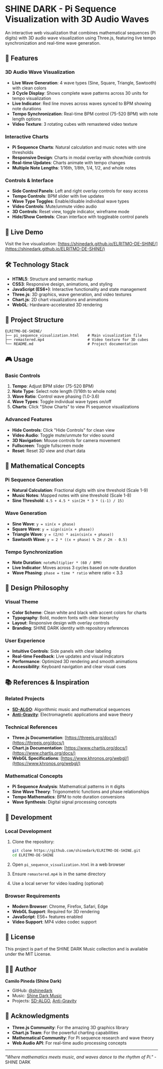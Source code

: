 # SHINE DARK - Pi Sequence Visualization with 3D Audio Waves

An interactive web visualization that combines mathematical sequences (Pi digits) with 3D audio wave visualization using Three.js, featuring live tempo synchronization and real-time wave generation.

## 🎵 Features

### 3D Audio Wave Visualization
- **Live Wave Generation**: 4 wave types (Sine, Square, Triangle, Sawtooth) with clean colors
- **3 Cycle Display**: Shows complete wave patterns across 30 units for tempo visualization
- **Live Indicator**: Red line moves across waves synced to BPM showing note durations
- **Tempo Synchronization**: Real-time BPM control (75-520 BPM) with note length options
- **Video Texture**: 3 rotating cubes with remastered video texture

### Interactive Charts
- **Pi Sequence Charts**: Natural calculation and music notes with sine thresholds
- **Responsive Design**: Charts in modal overlay with show/hide controls
- **Real-time Updates**: Charts animate with tempo changes
- **Multiple Note Lengths**: 1/16th, 1/8th, 1/4, 1/2, and whole notes

### Controls & Interface
- **Side Control Panels**: Left and right overlay controls for easy access
- **Tempo Controls**: BPM slider with live updates
- **Wave Type Toggles**: Enable/disable individual wave types
- **Video Controls**: Mute/unmute video audio
- **3D Controls**: Reset view, toggle indicator, wireframe mode
- **Hide/Show Controls**: Clean interface with toggleable control panels

## 🚀 Live Demo

Visit the live visualization: [https://shinedark.github.io/ELRITMO-DE-SHINE/](https://shinedark.github.io/ELRITMO-DE-SHINE/)

## 🛠️ Technology Stack

- **HTML5**: Structure and semantic markup
- **CSS3**: Responsive design, animations, and styling
- **JavaScript (ES6+)**: Interactive functionality and state management
- **Three.js**: 3D graphics, wave generation, and video textures
- **Chart.js**: 2D chart visualizations and animations
- **WebGL**: Hardware-accelerated 3D rendering

## 📁 Project Structure

```
ELRITMO-DE-SHINE/
├── pi_sequence_visualization.html    # Main visualization file
├── remastered.mp4                    # Video texture for 3D cubes
└── README.md                         # Project documentation
```

## 🎮 Usage

### Basic Controls
1. **Tempo**: Adjust BPM slider (75-520 BPM)
2. **Note Type**: Select note length (1/16th to whole note)
3. **Wave Ratio**: Control wave phasing (1.0-3.6)
4. **Wave Types**: Toggle individual wave types on/off
5. **Charts**: Click "Show Charts" to view Pi sequence visualizations

### Advanced Features
- **Hide Controls**: Click "Hide Controls" for clean view
- **Video Audio**: Toggle mute/unmute for video sound
- **3D Navigation**: Mouse controls for camera movement
- **Fullscreen**: Toggle fullscreen mode
- **Reset**: Reset 3D view and chart data

## 🧮 Mathematical Concepts

### Pi Sequence Generation
- **Natural Calculation**: Fractional digits with sine threshold (Scale 1-9)
- **Music Notes**: Mapped notes with sine threshold (Scale 1-8)
- **Sine Threshold**: `4.5 + 4.5 * sin(2π * 3 * (i-1) / 15)`

### Wave Generation
- **Sine Wave**: `y = sin(x + phase)`
- **Square Wave**: `y = sign(sin(x + phase))`
- **Triangle Wave**: `y = (2/π) * asin(sin(x + phase))`
- **Sawtooth Wave**: `y = 2 * ((x + phase) % 2π / 2π - 0.5)`

### Tempo Synchronization
- **Note Duration**: `noteMultiplier * (60 / BPM)`
- **Live Indicator**: Moves across 3 cycles based on note duration
- **Wave Phasing**: `phase = time * ratio` where ratio < 3.3

## 🎨 Design Philosophy

### Visual Theme
- **Color Scheme**: Clean white and black with accent colors for charts
- **Typography**: Bold, modern fonts with clear hierarchy
- **Layout**: Responsive design with overlay controls
- **Branding**: SHINE DARK identity with repository references

### User Experience
- **Intuitive Controls**: Side panels with clear labeling
- **Real-time Feedback**: Live updates and visual indicators
- **Performance**: Optimized 3D rendering and smooth animations
- **Accessibility**: Keyboard navigation and clear visual cues

## 📚 References & Inspiration

### Related Projects
- **[SD-ALGO](https://github.com/shinedark/SD-ALGO)**: Algorithmic music and mathematical sequences
- **[Anti-Gravity](https://github.com/shinedark/anti-gravity-sep-6-2025-)**: Electromagnetic applications and wave theory

### Technical References
- **Three.js Documentation**: [https://threejs.org/docs/](https://threejs.org/docs/)
- **Chart.js Documentation**: [https://www.chartjs.org/docs/](https://www.chartjs.org/docs/)
- **WebGL Specifications**: [https://www.khronos.org/webgl/](https://www.khronos.org/webgl/)

### Mathematical Concepts
- **Pi Sequence Analysis**: Mathematical patterns in π digits
- **Sine Wave Theory**: Trigonometric functions and phase relationships
- **Tempo Mathematics**: BPM to note duration conversions
- **Wave Synthesis**: Digital signal processing concepts

## 🔧 Development

### Local Development
1. Clone the repository:
   ```bash
   git clone https://github.com/shinedark/ELRITMO-DE-SHINE.git
   cd ELRITMO-DE-SHINE
   ```

2. Open `pi_sequence_visualization.html` in a web browser
3. Ensure `remastered.mp4` is in the same directory
4. Use a local server for video loading (optional)

### Browser Requirements
- **Modern Browser**: Chrome, Firefox, Safari, Edge
- **WebGL Support**: Required for 3D rendering
- **JavaScript**: ES6+ features enabled
- **Video Support**: MP4 video codec support

## 📄 License

This project is part of the SHINE DARK Music collection and is available under the MIT License.

## 👨‍💻 Author

**Camilo Pineda (Shine Dark)**
- GitHub: [@shinedark](https://github.com/shinedark)
- Music: [Shine Dark Music](https://shinedarkmusic.com)
- Projects: [SD-ALGO](https://github.com/shinedark/SD-ALGO), [Anti-Gravity](https://github.com/shinedark/anti-gravity-sep-6-2025-)

## 🙏 Acknowledgments

- **Three.js Community**: For the amazing 3D graphics library
- **Chart.js Team**: For the powerful charting capabilities
- **Mathematical Community**: For Pi sequence research and wave theory
- **Web Audio API**: For real-time audio processing concepts

---

*"Where mathematics meets music, and waves dance to the rhythm of Pi."* - SHINE DARK
